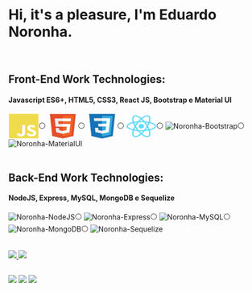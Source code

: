 <h1><b>Hi, it's a pleasure, I'm Eduardo Noronha.</b></h1>

<br>


<h2>Front-End Work Technologies:</h2>
<h4>Javascript ES6+, HTML5, CSS3, React JS, Bootstrap e Material UI</h4>
<div style="display: inline_block">
<img align="center" alt="Noronha-Js" height="50" width="60" src="https://raw.githubusercontent.com/devicons/devicon/master/icons/javascript/javascript-plain.svg">⚪
<img align="center" alt="Noronha-HTML" height="50" width="60" src="https://raw.githubusercontent.com/devicons/devicon/master/icons/html5/html5-original.svg">⚪
<img align="center" alt="Noronha-CSS" height="50" width="60" src="https://raw.githubusercontent.com/devicons/devicon/master/icons/css3/css3-original.svg">⚪
<img align="center" alt="Noronha-React" height="50" width="60" src="https://raw.githubusercontent.com/devicons/devicon/master/icons/react/react-original.svg">⚪
<img align="center" alt="Noronha-Bootstrap" height="50" width="60" src="https://cdn.jsdelivr.net/gh/devicons/devicon/icons/bootstrap/bootstrap-plain-wordmark.svg">⚪
<img align="center" alt="Noronha-MaterialUI" height="50" width="60" src="https://cdn.jsdelivr.net/gh/devicons/devicon/icons/materialui/materialui-original.svg">
</div>
  
  
<br>
  
  
<h2>Back-End Work Technologies:</h2>
<h4>NodeJS, Express, MySQL, MongoDB e Sequelize</h4>
<div style="display: inline_block">
<img align="center" alt="Noronha-NodeJS" height="50" width="60" src="https://cdn.jsdelivr.net/gh/devicons/devicon/icons/nodejs/nodejs-original.svg">⚪
<img align="center" alt="Noronha-Express" height="50" width="60" src="https://cdn.jsdelivr.net/gh/devicons/devicon/icons/express/express-original.svg">⚪
<img align="center" alt="Noronha-MySQL" height="50" width="60" src="https://cdn.jsdelivr.net/gh/devicons/devicon/icons/mysql/mysql-original-wordmark.svg">⚪
<img align="center" alt="Noronha-MongoDB" height="50" width="60" src="https://cdn.jsdelivr.net/gh/devicons/devicon/icons/mongodb/mongodb-plain.svg">⚪
<img align="center" alt="Noronha-Sequelize" height="50" width="60" src="https://cdn.jsdelivr.net/gh/devicons/devicon/icons/sequelize/sequelize-original.svg">
</div>


##

<div style="display: flex">
  <a href="https://github.com/EduardoNoronha31">
  <img height="180em" src="https://github-readme-stats.vercel.app/api?username=EduardoNoronha31&show_icons=true&theme=dracula&include_all_commits=true&count_private=true"/>
  <img height="180em" src="https://github-readme-stats.vercel.app/api/top-langs/?username=EduardoNoronha31&layout=compact&langs_count=7&theme=dracula"/>
</div>
  
##
 
<div> 
<a href="https://instagram.com/eduardonoronha31" target="_blank"><img src="https://img.shields.io/badge/-Instagram-%23E4405F?style=for-the-badge&logo=instagram&logoColor=white" target="_blank"></a>
<a href = "mailto:eduardonoronha3101@gmail.com"><img src="https://img.shields.io/badge/-Gmail-%23333?style=for-the-badge&logo=gmail&logoColor=white" target="_blank"></a>
<a href="https://www.linkedin.com/in/eduardo-noronha-093735219/" target="_blank"><img src="https://img.shields.io/badge/-LinkedIn-%230077B5?style=for-the-badge&logo=linkedin&logoColor=white" target="_blank"></a> 
</div>








  
